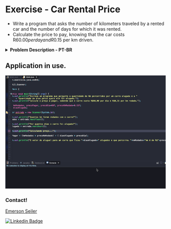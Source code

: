# Exercise - Car Rental Price
- Write a program that asks the number of kilometers traveled by a rented car and the number of days for which it was rented.
- Calculate the price to pay, knowing that the car costs R$60.00 per day and R$0.15 per km driven.

<details >
  <summary><b>Problem Description - PT-BR</b></summary>

- Escreva um programa que pergunte a quantidade de Km percorridos por um carro alugado e a quantidade de dias pelos quais ele foi alugado.
- Calcule o preço a pagar, sabendo que o carro custa R$60,00 por dia e R$0,15 por km rodado.

</details>

## Application in use.

![Gif Exercicio](./img/exercicio.gif)

### Contact!

[Emerson Seiler](https://www.linkedin.com/in/seileremerson/)

[![Linkedin Badge](https://img.shields.io/badge/-seileremerson-blue?style=flat-square&logo=Linkedin&logoColor=white&link=https://www.linkedin.com/in/diogoalvesti/)](https://www.linkedin.com/in/seileremerson/)